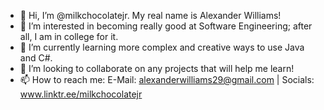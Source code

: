 - 👋 Hi, I’m @milkchocolatejr. My real name is Alexander Williams!
- 👀 I’m interested in becoming really good at Software Engineering; after all, I am in college for it.
- 🌱 I’m currently learning more complex and creative ways to use Java and C#.
- 💞️ I’m looking to collaborate on any projects that will help me learn!
- 📫 How to reach me: E-Mail: alexanderwilliams29@gmail.com | Socials: www.linktr.ee/milkchocolatejr

<!---
milkchocolatejr/milkchocolatejr is a ✨ special ✨ repository because its `README.md` (this file) appears on your GitHub profile.
You can click the Preview link to take a look at your changes.
--->
